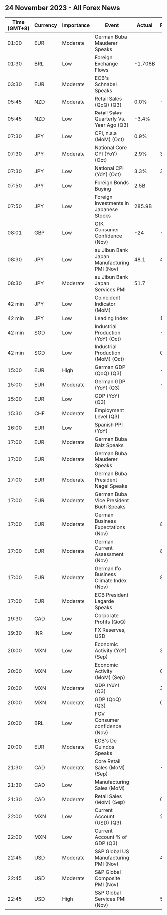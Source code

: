 ## 24 November 2023 - All Forex News

| Time (GMT+8) | Currency | Importance | Event | Actual | Forecast | Previous |
|------|----------|------------|-------|--------|----------|----------|
| 01:00 | EUR | Moderate | German Buba Mauderer Speaks |  |  |  |
| 01:30 | BRL | Low | Foreign Exchange Flows | -1.708B |  | -1.767B |
| 03:30 | EUR | Moderate | ECB's Schnabel Speaks |  |  |  |
| 05:45 | NZD | Moderate | Retail Sales (QoQ) (Q3) | 0.0% | -0.8% | -0.9% |
| 05:45 | NZD | Low | Retail Sales Quarterly Vs. Year Ago (Q3) | -3.4% |  | -3.5% |
| 07:30 | JPY | Low | CPI, n.s.a (MoM) (Oct) | 0.9% |  | 0.3% |
| 07:30 | JPY | Moderate | National Core CPI (YoY) (Oct) | 2.9% | 3.0% | 2.8% |
| 07:30 | JPY | Low | National CPI (YoY) (Oct) | 3.3% | 3.4% | 3.0% |
| 07:50 | JPY | Low | Foreign Bonds Buying | 2.5B |  | -65.8B |
| 07:50 | JPY | Low | Foreign Investments in Japanese Stocks | 285.9B |  | 384.2B |
| 08:01 | GBP | Low | GfK Consumer Confidence (Nov) | -24 | -28 | -30 |
| 08:30 | JPY | Low | au Jibun Bank Japan Manufacturing PMI (Nov) | 48.1 | 48.8 | 48.7 |
| 08:30 | JPY | Moderate | au Jibun Bank Japan Services PMI | 51.7 |  | 51.6 |
| 42 min | JPY | Low | Coincident Indicator (MoM) |  |  | 0.1% |
| 42 min | JPY | Low | Leading Index |  | 108.7 | 109.2 |
| 42 min | SGD | Low | Industrial Production (YoY) (Oct) |  | -2.1% | -2.1% |
| 42 min | SGD | Low | Industrial Production (MoM) (Oct) |  | 0.1% | 10.7% |
| 15:00 | EUR | High | German GDP (QoQ) (Q3) |  | -0.1% | 0.0% |
| 15:00 | EUR | Moderate | German GDP (YoY) (Q3) |  | -0.3% | -0.2% |
| 15:00 | EUR | Low | GDP (YoY) (Q3) |  |  | -0.20% |
| 15:30 | CHF | Moderate | Employment Level (Q3) |  |  | 5.432M |
| 16:00 | EUR | Low | Spanish PPI (YoY) |  |  | -8.6% |
| 17:00 | EUR | Moderate | German Buba Balz Speaks |  |  |  |
| 17:00 | EUR | Moderate | German Buba Mauderer Speaks |  |  |  |
| 17:00 | EUR | Moderate | German Buba President Nagel Speaks |  |  |  |
| 17:00 | EUR | Moderate | German Buba Vice President Buch Speaks |  |  |  |
| 17:00 | EUR | Moderate | German Business Expectations (Nov) |  | 85.7 | 84.7 |
| 17:00 | EUR | Moderate | German Current Assessment (Nov) |  | 89.5 | 89.2 |
| 17:00 | EUR | Moderate | German Ifo Business Climate Index (Nov) |  | 87.5 | 86.9 |
| 17:00 | EUR | Moderate | ECB President Lagarde Speaks |  |  |  |
| 19:30 | CAD | Low | Corporate Profits (QoQ) |  |  | -2.0% |
| 19:30 | INR | Low | FX Reserves, USD |  |  | 590.32B |
| 20:00 | MXN | Low | Economic Activity (YoY) (Sep) |  | 3.00% | 3.70% |
| 20:00 | MXN | Low | Economic Activity (MoM) (Sep) |  | 0.30% | 0.40% |
| 20:00 | MXN | Moderate | GDP (YoY) (Q3) |  | 3.3% | 3.6% |
| 20:00 | MXN | Moderate | GDP (QoQ) (Q3) |  | 0.9% | 0.8% |
| 20:00 | BRL | Low | FGV Consumer confidence (Nov) |  |  | 93.2 |
| 20:00 | EUR | Moderate | ECB's De Guindos Speaks |  |  |  |
| 21:30 | CAD | Moderate | Core Retail Sales (MoM) (Sep) |  | -0.2% | 0.1% |
| 21:30 | CAD | Low | Manufacturing Sales (MoM) |  |  | 0.4% |
| 21:30 | CAD | Moderate | Retail Sales (MoM) (Sep) |  | 0.0% | -0.1% |
| 22:00 | MXN | Low | Current Account (USD) (Q3) |  | 2,725M | 6,247M |
| 22:00 | MXN | Low | Current Account % of GDP (Q3) |  |  | 1.40% |
| 22:45 | USD | Moderate | S&P Global US Manufacturing PMI (Nov) |  | 49.8 | 50.0 |
| 22:45 | USD | Moderate | S&P Global Composite PMI (Nov) |  |  | 50.7 |
| 22:45 | USD | High | S&P Global Services PMI (Nov) |  | 50.4 | 50.6 |
